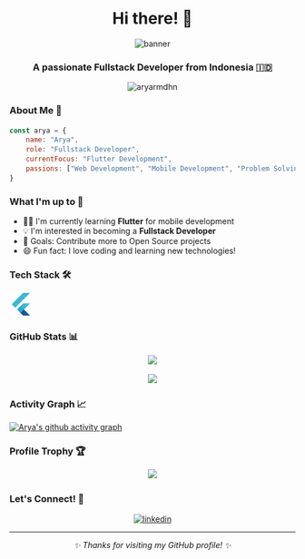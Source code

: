 <h1 align="center">Hi there! 👋</h1>

<p align="center">
  <img src="/api/placeholder/600/300" alt="banner" />
</p>

<h3 align="center">A passionate Fullstack Developer from Indonesia 🇮🇩</h3>

<p align="center">
  <img src="https://komarev.com/ghpvc/?username=aryarmdhn&label=Profile%20views&color=0e75b6&style=flat" alt="aryarmdhn" />
</p>

### About Me 🚀

```javascript
const arya = {
    name: "Arya",
    role: "Fullstack Developer",
    currentFocus: "Flutter Development",
    passions: ["Web Development", "Mobile Development", "Problem Solving"]
}
```

### What I'm up to 🌱

- 👨‍💻 I'm currently learning **Flutter** for mobile development
- 💡 I'm interested in becoming a **Fullstack Developer**
- 🎯 Goals: Contribute more to Open Source projects
- 😄 Fun fact: I love coding and learning new technologies!

### Tech Stack 🛠️

<p align="left">
  <img src="https://raw.githubusercontent.com/devicons/devicon/master/icons/flutter/flutter-original.svg" alt="flutter" width="40" height="40"/>
  <!-- Add more tech stack icons as needed -->
</p>

### GitHub Stats 📊

<p align="center">
  <img height="180em" src="https://github-readme-stats.vercel.app/api?username=aryarmdhn&show_icons=true&theme=algolia&include_all_commits=true&count_private=true&hide_border=true&bg_color=ffffff&title_color=0066ff&text_color=000000&icon_color=0066ff"/>
</p>


<p align="center">
  <img height="180em" src="https://github-readme-stats.vercel.app/api/top-langs/?username=aryarmdhn&layout=compact&langs_count=7&theme=algolia&hide_border=true&bg_color=ffffff&title_color=0066ff&text_color=000000"/>
</p>

### Activity Graph 📈
[![Arya's github activity graph](https://github-readme-activity-graph.vercel.app/graph?username=aryarmdhn&theme=react-light&hide_border=true&color=0066ff&line=0066ff&point=0066ff&area=true&area_color=0066ff)](https://github.com/aryarmdhn)

### Profile Trophy 🏆
<p align="center">
  <img src="https://github-profile-trophy.vercel.app/?username=aryarmdhn&theme=flat&column=7&margin-w=10&no-bg=true"/>
</p>

### Let's Connect! 🤝

<p align="center">
  <a href="https://www.linkedin.com/in/artarmdhn/" target="_blank">
    <img src="https://img.shields.io/badge/LinkedIn-0077B5?style=for-the-badge&logo=linkedin&logoColor=white" alt="linkedin"/>
  </a>
  <!-- Add more social media badges as needed -->
</p>

---

<p align="center">
  <i>✨ Thanks for visiting my GitHub profile! ✨</i>
</p>
